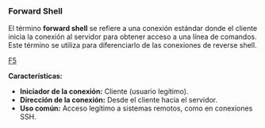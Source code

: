 
### Forward Shell

El término **forward shell** se refiere a una conexión estándar donde el cliente inicia la conexión al servidor para obtener acceso a una línea de comandos. Este término se utiliza para diferenciarlo de las conexiones de reverse shell.

[F5](https://www.f5.com/labs/learning-center/forward-and-reverse-shells?utm_source=chatgpt.com)

**Características:**

- **Iniciador de la conexión:** Cliente (usuario legítimo).
- **Dirección de la conexión:** Desde el cliente hacia el servidor.
- **Uso común:** Acceso legítimo a sistemas remotos, como en conexiones SSH.
